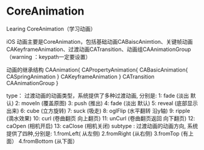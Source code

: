 # CoreAnimation
Learing CoreAnimation（学习动画）


iOS 动画主要是CoreAnimation，包括基础动画CABaiscAnimtion、关键帧动画CAKeyframeAnimation、过渡动画CATransition、动画组CAAnimationGroup（warning ：keypath一定要设置）

动画的继承结构
CAAnimation{
        CAPropertyAnimation{
                CABasicAnimation{
                    CASpringAnimation
                }
                CAKeyframeAnimation
        }
        CATransition   
        CAAnimationGroup
}

type： 过渡动画的动画类型，系统提供了多种过渡动画, 分别是:
1: fade (淡出 默认)
2: moveIn (覆盖原图)
3: push (推出)
4: fade (淡出 默认)
5: reveal (底部显示出来)
6: cube (立方旋转)
7: suck (吸走)
8: oglFlip (水平翻转 沿y轴)
9: ripple (滴水效果)
10: curl (卷曲翻页 向上翻页)
11: unCurl (卷曲翻页返回 向下翻页)
12: caOpen (相机开启)
13: caClose (相机关闭)
subtype : 过渡动画的动画方向, 系统提供了四种,分别是:
1.fromLeft( 从左侧)
2.fromRight (从右侧)
3.fromTop (有上面）
4.fromBottom (从下面）

